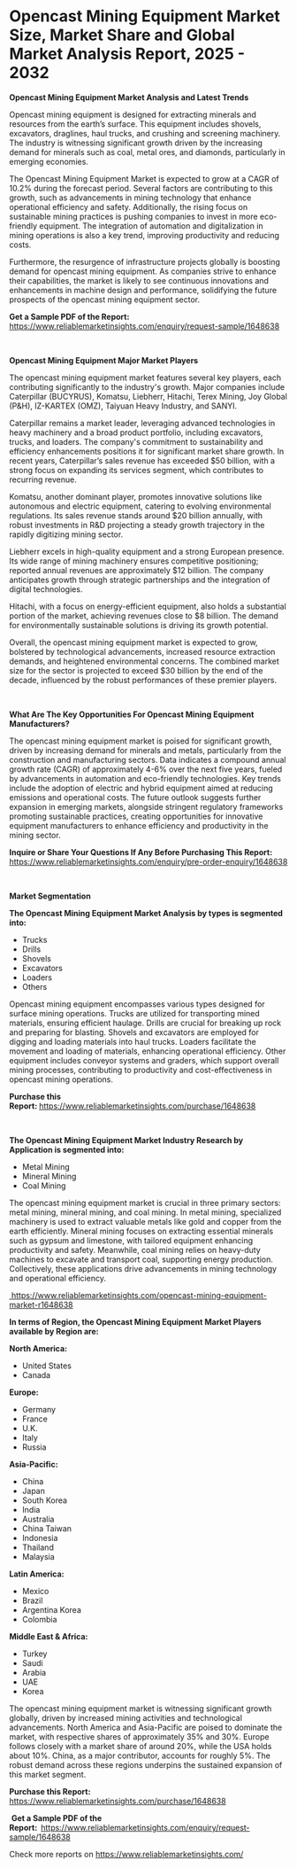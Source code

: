 <p><h1>Opencast Mining Equipment Market Size, Market Share and Global Market Analysis Report, 2025 - 2032</h1></p><p><strong>Opencast Mining Equipment Market Analysis and Latest Trends</strong></p>
<p><p>Opencast mining equipment is designed for extracting minerals and resources from the earth’s surface. This equipment includes shovels, excavators, draglines, haul trucks, and crushing and screening machinery. The industry is witnessing significant growth driven by the increasing demand for minerals such as coal, metal ores, and diamonds, particularly in emerging economies.</p><p>The Opencast Mining Equipment Market is expected to grow at a CAGR of 10.2% during the forecast period. Several factors are contributing to this growth, such as advancements in mining technology that enhance operational efficiency and safety. Additionally, the rising focus on sustainable mining practices is pushing companies to invest in more eco-friendly equipment. The integration of automation and digitalization in mining operations is also a key trend, improving productivity and reducing costs.</p><p>Furthermore, the resurgence of infrastructure projects globally is boosting demand for opencast mining equipment. As companies strive to enhance their capabilities, the market is likely to see continuous innovations and enhancements in machine design and performance, solidifying the future prospects of the opencast mining equipment sector.</p></p>
<p><strong>Get a Sample PDF of the Report:&nbsp;</strong> <a href="https://www.reliablemarketinsights.com/enquiry/request-sample/1648638?utm_campaign=2450&utm_medium=2&utm_source=Github&utm_content=ia&utm_term=18022025&utm_id=opencast-mining-equipment">https://www.reliablemarketinsights.com/enquiry/request-sample/1648638</a></p>
<p>&nbsp;</p>
<p><strong>Opencast Mining Equipment Major Market Players</strong></p>
<p><p>The opencast mining equipment market features several key players, each contributing significantly to the industry's growth. Major companies include Caterpillar (BUCYRUS), Komatsu, Liebherr, Hitachi, Terex Mining, Joy Global (P&H), IZ-KARTEX (OMZ), Taiyuan Heavy Industry, and SANYI.</p><p>Caterpillar remains a market leader, leveraging advanced technologies in heavy machinery and a broad product portfolio, including excavators, trucks, and loaders. The company's commitment to sustainability and efficiency enhancements positions it for significant market share growth. In recent years, Caterpillar’s sales revenue has exceeded $50 billion, with a strong focus on expanding its services segment, which contributes to recurring revenue.</p><p>Komatsu, another dominant player, promotes innovative solutions like autonomous and electric equipment, catering to evolving environmental regulations. Its sales revenue stands around $20 billion annually, with robust investments in R&D projecting a steady growth trajectory in the rapidly digitizing mining sector.</p><p>Liebherr excels in high-quality equipment and a strong European presence. Its wide range of mining machinery ensures competitive positioning; reported annual revenues are approximately $12 billion. The company anticipates growth through strategic partnerships and the integration of digital technologies.</p><p>Hitachi, with a focus on energy-efficient equipment, also holds a substantial portion of the market, achieving revenues close to $8 billion. The demand for environmentally sustainable solutions is driving its growth potential.</p><p>Overall, the opencast mining equipment market is expected to grow, bolstered by technological advancements, increased resource extraction demands, and heightened environmental concerns. The combined market size for the sector is projected to exceed $30 billion by the end of the decade, influenced by the robust performances of these premier players.</p></p>
<p>&nbsp;</p>
<p><strong>What Are The Key Opportunities For Opencast Mining Equipment Manufacturers?</strong></p>
<p><p>The opencast mining equipment market is poised for significant growth, driven by increasing demand for minerals and metals, particularly from the construction and manufacturing sectors. Data indicates a compound annual growth rate (CAGR) of approximately 4-6% over the next five years, fueled by advancements in automation and eco-friendly technologies. Key trends include the adoption of electric and hybrid equipment aimed at reducing emissions and operational costs. The future outlook suggests further expansion in emerging markets, alongside stringent regulatory frameworks promoting sustainable practices, creating opportunities for innovative equipment manufacturers to enhance efficiency and productivity in the mining sector.</p></p>
<p><strong>Inquire or Share Your Questions If Any Before Purchasing This Report:</strong> <a href="https://www.reliablemarketinsights.com/enquiry/pre-order-enquiry/1648638?utm_campaign=2450&utm_medium=2&utm_source=Github&utm_content=ia&utm_term=18022025&utm_id=opencast-mining-equipment">https://www.reliablemarketinsights.com/enquiry/pre-order-enquiry/1648638</a></p>
<p>&nbsp;</p>
<p><strong>Market Segmentation</strong></p>
<p><strong>The Opencast Mining Equipment Market Analysis by types is segmented into:</strong></p>
<p><ul><li>Trucks</li><li>Drills</li><li>Shovels</li><li>Excavators</li><li>Loaders</li><li>Others</li></ul></p>
<p><p>Opencast mining equipment encompasses various types designed for surface mining operations. Trucks are utilized for transporting mined materials, ensuring efficient haulage. Drills are crucial for breaking up rock and preparing for blasting. Shovels and excavators are employed for digging and loading materials into haul trucks. Loaders facilitate the movement and loading of materials, enhancing operational efficiency. Other equipment includes conveyor systems and graders, which support overall mining processes, contributing to productivity and cost-effectiveness in opencast mining operations.</p></p>
<p><strong>Purchase this Report:&nbsp;</strong><a href="https://www.reliablemarketinsights.com/purchase/1648638?utm_campaign=2450&utm_medium=2&utm_source=Github&utm_content=ia&utm_term=18022025&utm_id=opencast-mining-equipment">https://www.reliablemarketinsights.com/purchase/1648638</a></p>
<p>&nbsp;</p>
<p><strong>The Opencast Mining Equipment Market Industry Research by Application is segmented into:</strong></p>
<p><ul><li>Metal Mining</li><li>Mineral Mining</li><li>Coal Mining</li></ul></p>
<p><p>The opencast mining equipment market is crucial in three primary sectors: metal mining, mineral mining, and coal mining. In metal mining, specialized machinery is used to extract valuable metals like gold and copper from the earth efficiently. Mineral mining focuses on extracting essential minerals such as gypsum and limestone, with tailored equipment enhancing productivity and safety. Meanwhile, coal mining relies on heavy-duty machines to excavate and transport coal, supporting energy production. Collectively, these applications drive advancements in mining technology and operational efficiency.</p></p>
<p><a href="https://www.reliablemarketinsights.com/opencast-mining-equipment-market-r1648638?utm_campaign=2450&utm_medium=2&utm_source=Github&utm_content=ia&utm_term=18022025&utm_id=opencast-mining-equipment">&nbsp;https://www.reliablemarketinsights.com/opencast-mining-equipment-market-r1648638</a></p>
<p><strong>In terms of Region, the Opencast Mining Equipment Market Players available by Region are:</strong></p>
<p>
    <p> <strong> North America: </strong>
        <ul>
            <li>United States</li>
            <li>Canada</li>
        </ul>
        </p> 
    <p> <strong> Europe: </strong>
        <ul>
            <li>Germany</li>
            <li>France</li>
            <li>U.K.</li>
            <li>Italy</li>
            <li>Russia</li>
        </ul>
        </p> 
    <p> <strong> Asia-Pacific: </strong>
        <ul>
            <li>China</li>
            <li>Japan</li>
            <li>South Korea</li>
            <li>India</li>
            <li>Australia</li>
            <li>China Taiwan</li>
            <li>Indonesia</li>
            <li>Thailand</li>
            <li>Malaysia</li>
        </ul>
        </p> 
    <p> <strong> Latin America: </strong>
        <ul>
            <li>Mexico</li>
            <li>Brazil</li>
            <li>Argentina Korea</li>
            <li>Colombia</li>
        </ul>
        </p> 
    <p> <strong> Middle East & Africa: </strong>
        <ul>
            <li>Turkey</li>
            <li>Saudi</li>
            <li>Arabia</li>
            <li>UAE</li>
            <li>Korea</li>
        </ul>
    </p>
    </p>
<p><p>The opencast mining equipment market is witnessing significant growth globally, driven by increased mining activities and technological advancements. North America and Asia-Pacific are poised to dominate the market, with respective shares of approximately 35% and 30%. Europe follows closely with a market share of around 20%, while the USA holds about 10%. China, as a major contributor, accounts for roughly 5%. The robust demand across these regions underpins the sustained expansion of this market segment.</p></p>
<p><strong>Purchase this Report: </strong><a href="https://www.reliablemarketinsights.com/purchase/1648638?utm_campaign=2450&utm_medium=2&utm_source=Github&utm_content=ia&utm_term=18022025&utm_id=opencast-mining-equipment">https://www.reliablemarketinsights.com/purchase/1648638</a></p>
<p>&nbsp;<strong>Get a Sample PDF of the Report:&nbsp;&nbsp;</strong><a href="https://www.reliablemarketinsights.com/enquiry/request-sample/1648638?utm_campaign=2450&utm_medium=2&utm_source=Github&utm_content=ia&utm_term=18022025&utm_id=opencast-mining-equipment">https://www.reliablemarketinsights.com/enquiry/request-sample/1648638</a></p>
<p><strong></strong></p>
<p>Check more reports on <a href="https://www.reliablemarketinsights.com/?utm_campaign=2450&utm_medium=2&utm_source=Github&utm_content=ia&utm_term=18022025&utm_id=opencast-mining-equipment">https://www.reliablemarketinsights.com/</a></p>
